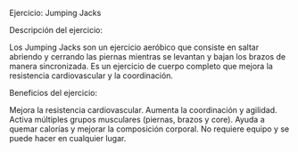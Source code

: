 Ejercicio: Jumping Jacks

Descripción del ejercicio:

Los Jumping Jacks son un ejercicio aeróbico que consiste en saltar abriendo y cerrando las piernas mientras se levantan y bajan los brazos de manera sincronizada.
 Es un ejercicio de cuerpo completo que mejora la resistencia cardiovascular y la coordinación.


Beneficios del ejercicio:

Mejora la resistencia cardiovascular.
Aumenta la coordinación y agilidad.
Activa múltiples grupos musculares (piernas, brazos y core).
Ayuda a quemar calorías y mejorar la composición corporal.
No requiere equipo y se puede hacer en cualquier lugar.

